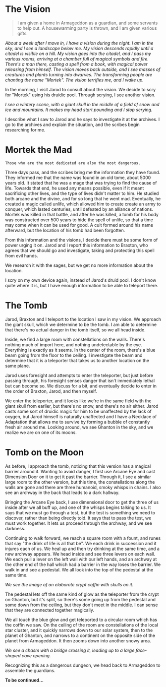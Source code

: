 # The Vision
> I am given a home in Armageddon as a guardian, and some servants to help out. A housewarming party is thrown, and I am given various gifts.

*About a week after I move in, I have a vision during the night. I am in the sky, and I see a landscape below me. My vision descends rapidly until a citadel is visible on a hill. My vision goes into the citadel, and I pass my various rooms, arriving at a chamber full of magical symbols and fire. There's a man there, casting a spell from a book, with magical power releasing from himself. The vision moves back outside, and I see masses of creatures and plants turning into dwarves. The transforming people are chanting the name "Mortek". The vision terrifies me, and I wake up.*

In the morning, I visit Jarod to consult about the vision. We decide to scry for "Mortek" using his druidic pool. Through scrying, I see another vision.

*I see a wintery scene, with a giant skull in the middle of a field of snow and ice and mountains. It makes my head start pounding and I stop scrying.*

I describe what I saw to Jarod and he says to investigate it at the archives.
I go to the archives and explain the situation, and the scribes begin researching for me.

# Mortek the Mad
`Those who are the most dedicated are also the most dangerous.`

Three days pass, and the scribes bring me the information they have found. They informed me that the name was found in an old tome, about 5000 years old. It stated that he was a mage that was trying to find the cause of life. Towards that end, he used any means possible, even if it meant sacrificing other lives, and the type of lives didn't matter to him. He studied both arcane and the divine, and for so long that he went mad. Eventually, he created a magic called unlife, which allowed him to create create an army to conquer, which lasted centuries, until defeated by an alliance of nations. Mortek was killed in that battle, and after he was killed, a tomb for his body was constructed over 500 years to hide the spell of unlife, so that a time may come when it can be used for good. A cult formed around his name afterward, but the location of his tomb had been forgotten.

From this information and the visions, I decide there must be some form of power urging it on. Jarod and I report this information to Braxton, who agrees that we should go and investigate, taking and protecting this spell from evil hands.

We research it with the sages, but we get no more information about the location.

I scry on my own device again, instead of Jarod's druid pool. I don't know quite where it is, but I have enough information to be able to teleport there.

# The Tomb
Jarod, Braxton and I teleport to the location I saw in my vision. We approach the giant skull, which we determine to be the tomb. I am able to determine that there's no actual danger in the tomb itself, so we all head inside.

Inside, we find a large room with constellations on the walls. There's nothing much of import here, and nothing undetectable by the eye. Everything is exactly as it seems. In the center of the room, there's a blue beam going from the floor to the ceiling. I investigate the beam and determine that it is a teleporter that takes us to another location on the same plane.

Jarod uses foresight and attempts to enter the teleporter, but just before passing through, his foresight senses danger that isn't immediately lethal but can become so. We discuss for a bit, and eventually decide to enter in the order of Braxton, Jarod, and then myself.

We enter the teleporter, and it looks like we're in the same field with the giant skull from earlier, but there's no snow, and there's no air either. Jarod casts some sort of druidic magic for him to be unaffected by the lack of oxygen, but Jarod himself is naturally unaffected and I have a Necklace of Adaptation that allows me to survive by forming a bubble of constantly fresh air around me. Looking around, we see Ghanton in the sky, and we realize we are on one of its moons.

# Tomb on the Moon
As before, I approach the tomb, noticing that this version has a magical barrier around it. Wanting to avoid danger, I first use Arcane Eye and cast Dimension Door on it to get it past the barrier. Through it, I see a similar large room to the other version, but this time, the constellations along the walls are gone and there are three humanoid, smoky whisps in chains. I also see an archway in the back that leads to a dark hallway.

Bringing the Arcane Eye back, I use dimensional door to get the three of us inside after we all buff up, and one of the whisps begins talking to us. It says that we must go through a test, but the test is something we need to discover, rather than being directly told. It says that to pass the test, we must work together. It lets us proceed through the archway, and we see darkness.

Continuing to walk forward, we reach a square room with a fount, and runes that say "the drink of life is all that be". We each drink in succession and it injures each of us. We heal up and then try drinking at the same time, and a new archway appears. We head inside and see three levers on each wall. We each pull a lever on the left wall with our left hands, and an archway at the other end of the hall which had a barrier in the way loses the barrier. We walk in and see a pedestal. We all look into the top of the pedestal at the same time.

*We see the image of an elaborate crypt coffin with skulls on it.*

The pedestal lets off the same kind of glow as the teleporter from the crypt on Ghanton, but it's split, so there's some going up from the pedestal and some down from the ceiling, but they don't meet in the middle. I can sense that they are connected together magically.

We all touch the blue glow and get teleported to a circular room which has the coffin we saw. On the ceiling of the room are constellations of the local star cluster, and it quickly narrows down to our solar system, then to the planet of Ghanton, and narrows to a continent on the opposite side of the planet from Armageddon. It then zooms down into another snowy area.

*We see a chasm with a bridge crossing it, leading up to a large face-shaped cave opening.*

Recognizing this as a dangerous dungeon, we head back to Armageddon to assemble the guardians.

**To be continued...**
